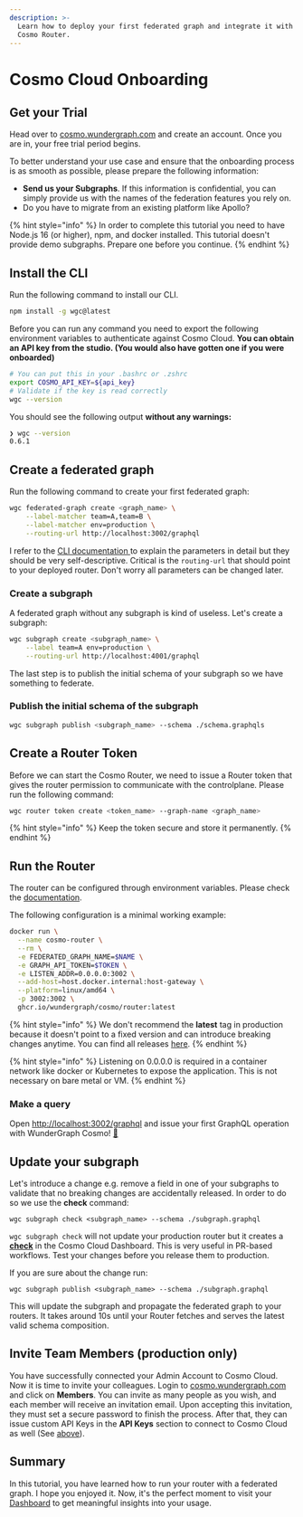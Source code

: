 ```yaml
---
description: >-
  Learn how to deploy your first federated graph and integrate it with your
  Cosmo Router.
---
```


# Cosmo Cloud Onboarding

## Get your Trial

Head over to [cosmo.wundergraph.com](https://cosmo.wundergraph.com) and create an account. Once you are in, your free trial period begins.

To better understand your use case and ensure that the onboarding process is as smooth as possible, please prepare the following information:

* **Send us your Subgraphs**. If this information is confidential, you can simply provide us with the names of the federation features you rely on.
* Do you have to migrate from an existing platform like Apollo?

{% hint style="info" %}
In order to complete this tutorial you need to have Node.js 16 (or higher), npm, and docker installed. This tutorial doesn't provide demo subgraphs. Prepare one before you continue.
{% endhint %}

## Install the CLI

Run the following command to install our CLI.

```bash
npm install -g wgc@latest
```

Before you can run any command you need to export the following environment variables to authenticate against Cosmo Cloud. **You can obtain an API key from the studio. (You would also have gotten one if you were onboarded)**

```bash
# You can put this in your .bashrc or .zshrc
export COSMO_API_KEY=${api_key}
# Validate if the key is read correctly
wgc --version
```

You should see the following output **without any warnings:**

```bash
❯ wgc --version
0.6.1
```

## Create a federated graph

Run the following command to create your first federated graph:

```bash
wgc federated-graph create <graph_name> \
    --label-matcher team=A,team=B \
    --label-matcher env=production \
    --routing-url http://localhost:3002/graphql
```

I refer to the [CLI documentation ](../cli/federated-graph/)to explain the parameters in detail but they should be very self-descriptive. Critical is the `routing-url` that should point to your deployed router. Don't worry all parameters can be changed later.

### Create a subgraph

A federated graph without any subgraph is kind of useless. Let's create a subgraph:

```bash
wgc subgraph create <subgraph_name> \
    --label team=A env=production \
    --routing-url http://localhost:4001/graphql
```

The last step is to publish the initial schema of your subgraph so we have something to federate.

### Publish the initial schema of the subgraph

```bash
wgc subgraph publish <subgraph_name> --schema ./schema.graphqls
```

## Create a Router Token

Before we can start the Cosmo Router, we need to issue a Router token that gives the router permission to communicate with the controlplane. Please run the following command:

```bash
wgc router token create <token_name> --graph-name <graph_name>
```

{% hint style="info" %}
Keep the token secure and store it permanently.
{% endhint %}

## Run the Router

The router can be configured through environment variables. Please check the [documentation](../router/configuration.md).

The following configuration is a minimal working example:

```bash
docker run \
  --name cosmo-router \
  --rm \
  -e FEDERATED_GRAPH_NAME=$NAME \
  -e GRAPH_API_TOKEN=$TOKEN \
  -e LISTEN_ADDR=0.0.0.0:3002 \
  --add-host=host.docker.internal:host-gateway \
  --platform=linux/amd64 \
  -p 3002:3002 \
  ghcr.io/wundergraph/cosmo/router:latest
```

{% hint style="info" %}
We don't recommend the **latest** tag in production because it doesn't point to a fixed version and can introduce breaking changes anytime. You can find all releases [here](https://github.com/wundergraph/cosmo/pkgs/container/cosmo%2Frouter).
{% endhint %}

{% hint style="info" %}
Listening on 0.0.0.0 is required in a container network like docker or Kubernetes to expose the application. This is not necessary on bare metal or VM.
{% endhint %}

### Make a query

Open [http://localhost:3002/graphql](http://localhost:3001/graphql) and issue your first GraphQL operation with WunderGraph Cosmo! [🚀](https://apps.timwhitlock.info/emoji/tables/unicode#emoji-modal)

## Update your subgraph

Let's introduce a change e.g. remove a field in one of your subgraphs to validate that no breaking changes are accidentally released. In order to do so we use the **check** command:

```
wgc subgraph check <subgraph_name> --schema ./subgraph.graphql
```

`wgc subgraph check` will not update your production router but it creates a [**check**](../studio/schema-checks.md) in the Cosmo Cloud Dashboard. This is very useful in PR-based workflows. Test your changes before you release them to production.

If you are sure about the change run:

```
wgc subgraph publish <subgraph_name> --schema ./subgraph.graphql
```

This will update the subgraph and propagate the federated graph to your routers. It takes around 10s until your Router fetches and serves the latest valid schema composition.

## Invite Team Members (production only)

You have successfully connected your Admin Account to Cosmo Cloud. Now it is time to invite your colleagues. Login to [cosmo.wundergraph.com](https://cosmo.wundergraph.com) and click on **Members**. You can invite as many people as you wish, and each member will receive an invitation email. Upon accepting this invitation, they must set a secure password to finish the process. After that, they can issue custom API Keys in the **API Keys** section to connect to Cosmo Cloud as well (See [above](cosmo-cloud-onboarding.md#install-wgc-the-command-line-tool)).

## Summary

In this tutorial, you have learned how to run your router with a federated graph. I hope you enjoyed it. Now, it's the perfect moment to visit your [Dashboard](https://cosmo.wundergraph.com) to get meaningful insights into your usage.
